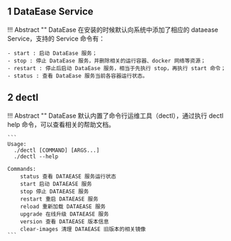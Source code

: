 ## 1 DataEase Service

!!! Abstract ""
    DataEase 在安装的时候默认向系统中添加了相应的 dataease Service，支持的 Service 命令有：

    - start : 启动 DataEase 服务；
    - stop : 停止 DataEase 服务，并删除相关的运行容器、docker 网络等资源；
    - restart : 停止后启动 DataEase 服务，相当于先执行 stop，再执行 start 命令；
    - status : 查看 DataEase 服务当前各容器运行状态。

## 2 dectl

!!! Abstract ""
    DataEase 默认内置了命令行运维工具（dectl），通过执行 dectl help 命令，可以查看相关的帮助文档。

    ```
    Usage:
      ./dectl [COMMAND] [ARGS...]
      ./dectl --help
    
    Commands:
        status 查看 DATAEASE 服务运行状态
        start 启动 DATAEASE 服务
        stop 停止 DATAEASE 服务
        restart 重启 DATAEASE 服务
        reload 重新加载 DATAEASE 服务
        upgrade 在线升级 DATAEASE 服务
        version 查看 DATAEASE 版本信息
        clear-images 清理 DATAEASE 旧版本的相关镜像
    ```